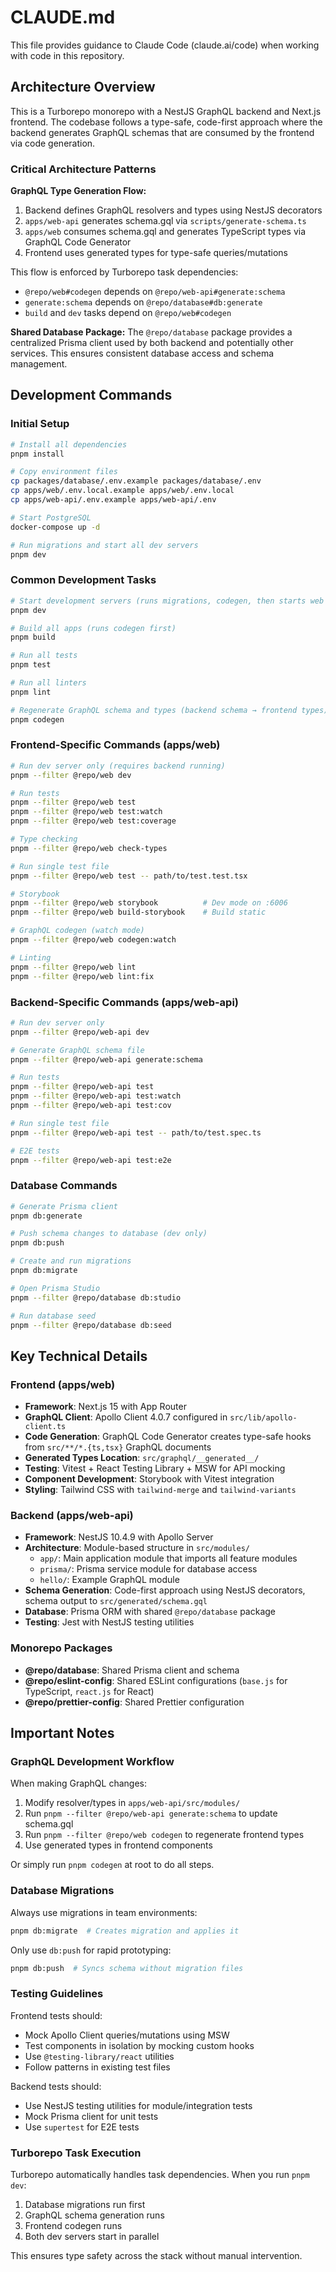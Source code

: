 # CLAUDE.md

This file provides guidance to Claude Code (claude.ai/code) when working with code in this repository.

## Architecture Overview

This is a Turborepo monorepo with a NestJS GraphQL backend and Next.js frontend. The codebase follows a type-safe, code-first approach where the backend generates GraphQL schemas that are consumed by the frontend via code generation.

### Critical Architecture Patterns

**GraphQL Type Generation Flow:**
1. Backend defines GraphQL resolvers and types using NestJS decorators
2. `apps/web-api` generates schema.gql via `scripts/generate-schema.ts`
3. `apps/web` consumes schema.gql and generates TypeScript types via GraphQL Code Generator
4. Frontend uses generated types for type-safe queries/mutations

This flow is enforced by Turborepo task dependencies:
- `@repo/web#codegen` depends on `@repo/web-api#generate:schema`
- `generate:schema` depends on `@repo/database#db:generate`
- `build` and `dev` tasks depend on `@repo/web#codegen`

**Shared Database Package:**
The `@repo/database` package provides a centralized Prisma client used by both backend and potentially other services. This ensures consistent database access and schema management.

## Development Commands

### Initial Setup
```bash
# Install all dependencies
pnpm install

# Copy environment files
cp packages/database/.env.example packages/database/.env
cp apps/web/.env.local.example apps/web/.env.local
cp apps/web-api/.env.example apps/web-api/.env

# Start PostgreSQL
docker-compose up -d

# Run migrations and start all dev servers
pnpm dev
```

### Common Development Tasks

```bash
# Start development servers (runs migrations, codegen, then starts web + web-api)
pnpm dev

# Build all apps (runs codegen first)
pnpm build

# Run all tests
pnpm test

# Run all linters
pnpm lint

# Regenerate GraphQL schema and types (backend schema → frontend types)
pnpm codegen
```

### Frontend-Specific Commands (apps/web)

```bash
# Run dev server only (requires backend running)
pnpm --filter @repo/web dev

# Run tests
pnpm --filter @repo/web test
pnpm --filter @repo/web test:watch
pnpm --filter @repo/web test:coverage

# Type checking
pnpm --filter @repo/web check-types

# Run single test file
pnpm --filter @repo/web test -- path/to/test.test.tsx

# Storybook
pnpm --filter @repo/web storybook          # Dev mode on :6006
pnpm --filter @repo/web build-storybook    # Build static

# GraphQL codegen (watch mode)
pnpm --filter @repo/web codegen:watch

# Linting
pnpm --filter @repo/web lint
pnpm --filter @repo/web lint:fix
```

### Backend-Specific Commands (apps/web-api)

```bash
# Run dev server only
pnpm --filter @repo/web-api dev

# Generate GraphQL schema file
pnpm --filter @repo/web-api generate:schema

# Run tests
pnpm --filter @repo/web-api test
pnpm --filter @repo/web-api test:watch
pnpm --filter @repo/web-api test:cov

# Run single test file
pnpm --filter @repo/web-api test -- path/to/test.spec.ts

# E2E tests
pnpm --filter @repo/web-api test:e2e
```

### Database Commands

```bash
# Generate Prisma client
pnpm db:generate

# Push schema changes to database (dev only)
pnpm db:push

# Create and run migrations
pnpm db:migrate

# Open Prisma Studio
pnpm --filter @repo/database db:studio

# Run database seed
pnpm --filter @repo/database db:seed
```

## Key Technical Details

### Frontend (apps/web)

- **Framework**: Next.js 15 with App Router
- **GraphQL Client**: Apollo Client 4.0.7 configured in `src/lib/apollo-client.ts`
- **Code Generation**: GraphQL Code Generator creates type-safe hooks from `src/**/*.{ts,tsx}` GraphQL documents
- **Generated Types Location**: `src/graphql/__generated__/`
- **Testing**: Vitest + React Testing Library + MSW for API mocking
- **Component Development**: Storybook with Vitest integration
- **Styling**: Tailwind CSS with `tailwind-merge` and `tailwind-variants`

### Backend (apps/web-api)

- **Framework**: NestJS 10.4.9 with Apollo Server
- **Architecture**: Module-based structure in `src/modules/`
  - `app/`: Main application module that imports all feature modules
  - `prisma/`: Prisma service module for database access
  - `hello/`: Example GraphQL module
- **Schema Generation**: Code-first approach using NestJS decorators, schema output to `src/generated/schema.gql`
- **Database**: Prisma ORM with shared `@repo/database` package
- **Testing**: Jest with NestJS testing utilities

### Monorepo Packages

- **@repo/database**: Shared Prisma client and schema
- **@repo/eslint-config**: Shared ESLint configurations (`base.js` for TypeScript, `react.js` for React)
- **@repo/prettier-config**: Shared Prettier configuration

## Important Notes

### GraphQL Development Workflow

When making GraphQL changes:
1. Modify resolver/types in `apps/web-api/src/modules/`
2. Run `pnpm --filter @repo/web-api generate:schema` to update schema.gql
3. Run `pnpm --filter @repo/web codegen` to regenerate frontend types
4. Use generated types in frontend components

Or simply run `pnpm codegen` at root to do all steps.

### Database Migrations

Always use migrations in team environments:
```bash
pnpm db:migrate  # Creates migration and applies it
```

Only use `db:push` for rapid prototyping:
```bash
pnpm db:push  # Syncs schema without migration files
```

### Testing Guidelines

Frontend tests should:
- Mock Apollo Client queries/mutations using MSW
- Test components in isolation by mocking custom hooks
- Use `@testing-library/react` utilities
- Follow patterns in existing test files

Backend tests should:
- Use NestJS testing utilities for module/integration tests
- Mock Prisma client for unit tests
- Use `supertest` for E2E tests

### Turborepo Task Execution

Turborepo automatically handles task dependencies. When you run `pnpm dev`:
1. Database migrations run first
2. GraphQL schema generation runs
3. Frontend codegen runs
4. Both dev servers start in parallel

This ensures type safety across the stack without manual intervention.
